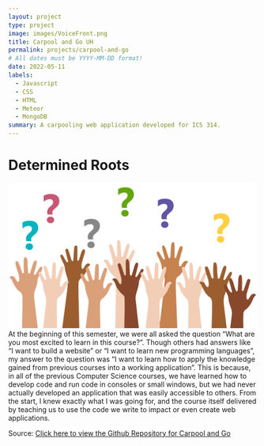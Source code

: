 ```yaml
---
layout: project
type: project
image: images/VoiceFront.png
title: Carpool and Go UH
permalink: projects/carpool-and-go
# All dates must be YYYY-MM-DD format!
date: 2022-05-11
labels:
  - Javascript
  - CSS
  - HTML
  - Meteor
  - MongoDB
summary: A carpooling web application developed for ICS 314.
---
```


# Determined Roots

<img class="ui floated left medium image" src="../images/Questions.png" width = "550">
At the beginning of this semester, we were all asked the question “What are you most excited to learn in this course?”. Though others had answers like “I want to build a website” or “I want to learn new programming languages”, my answer to the question was “I want to learn how to apply the knowledge gained from previous courses into a working application”. This is because, in all of the previous Computer Science courses, we have learned how to develop code and run code in consoles or small windows, but we had never actually developed an application that was easily accessible to others. From the start, I knew exactly what I was going for, and the course itself delivered by teaching us to use the code we write to impact or even create web applications.

Source: <a href="https://github.com/carpool-and-go"><i class="large github icon"></i>Click here to view the Github Repository for Carpool and Go</a>
